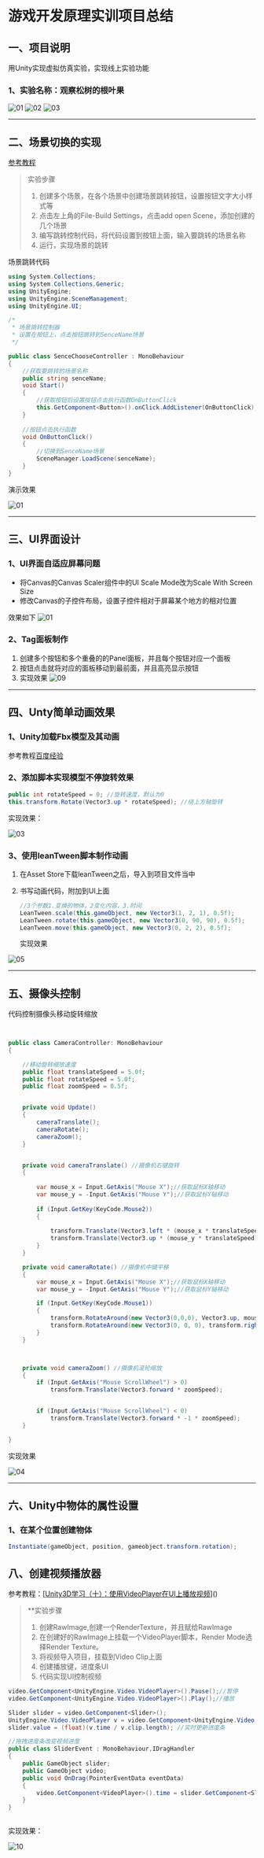 # 游戏开发原理实训项目总结



## 一、项目说明

用Unity实现虚拟仿真实验，实现线上实验功能

### 1、实验名称：观察松树的根叶果
![01](ReadMeImage/image/01.png)
![02](ReadMeImage/image/02.png)
![03](ReadMeImage/image/03.png)



---






## 二、场景切换的实现

[参考教程](https://blog.csdn.net/yaoning6768/article/details/88083530)

> 实验步骤
>
> 1. 创建多个场景，在各个场景中创建场景跳转按钮，设置按钮文字大小样式等
> 2. 点击左上角的File-Build Settings，点击add open Scene，添加创建的几个场景
> 3. 编写跳转控制代码，将代码设置到按钮上面，输入要跳转的场景名称
> 4. 运行，实现场景的跳转



场景跳转代码

```c#
using System.Collections;
using System.Collections.Generic;
using UnityEngine;
using UnityEngine.SceneManagement;
using UnityEngine.UI;

/*
 * 场景跳转控制器
 * 设置在按钮上，点击按钮跳转到SenceName场景
 */

public class SenceChooseController : MonoBehaviour
{
    //获取要跳转的场景名称
    public string senceName;
    void Start()
    {
        //获取按钮后设置按钮点击执行函数OnButtonClick
        this.GetComponent<Button>().onClick.AddListener(OnButtonClick);
    }
    
    //按钮点击执行函数
    void OnButtonClick()
    {
        //切换到SenceName场景
        SceneManager.LoadScene(senceName);
    }
}

```

演示效果

![01](ReadMeImage/gif/01.gif)



---



## 三、UI界面设计

### 1、UI界面自适应屏幕问题

- 将Canvas的Canvas Scaler组件中的UI Scale Mode改为Scale With Screen Size
- 修改Canvas的子控件布局，设置子控件相对于屏幕某个地方的相对位置

效果如下
![01](ReadMeImage/gif/02.gif)





### 2、Tag面板制作

1. 创建多个按钮和多个重叠的的Panel面板，并且每个按钮对应一个面板
2. 按钮点击就将对应的面板移动到最前面，并且高亮显示按钮
3. 实现效果
![09](ReadMeImage/gif/09.gif)



---

## 四、Unty简单动画效果

### 1、Unity加载Fbx模型及其动画

参考教程[百度经验](https://jingyan.baidu.com/article/63f23628c043b24209ab3d04.html)

### 2、添加脚本实现模型不停旋转效果

```c#
public int rotateSpeed = 0; //旋转速度，默认为0
this.transform.Rotate(Vector3.up * rotateSpeed); //绕上方轴旋转
```

实现效果：

![03](ReadMeImage/gif/03.gif)

### 3、使用leanTween脚本制作动画

1. 在Asset Store下载leanTween之后，导入到项目文件当中

2. 书写动画代码，附加到UI上面

   ```c#
   //3个参数1.变换的物体，2变化内容，3.时间
   LeanTween.scale(this.gameObject, new Vector3(1, 2, 1), 0.5f);
   LeanTween.rotate(this.gameObject, new Vector3(0, 90, 90), 0.5f);
   LeanTween.move(this.gameObject, new Vector3(0, 2, 2), 0.5f);
   ```

   实现效果

![05](ReadMeImage/gif/05.gif)



----





## 五、摄像头控制

代码控制摄像头移动旋转缩放

```c#

    
public class CameraController: MonoBehaviour
{

    //移动旋转缩放速度
    public float translateSpeed = 5.0f;
    public float rotateSpeed = 5.0f;
    public float zoomSpeed = 0.5f;


    private void Update()
    {
        cameraTranslate();
        cameraRotate();
        cameraZoom();
    }


    private void cameraTranslate() //摄像机右键旋转
    {
      
        var mouse_x = Input.GetAxis("Mouse X");//获取鼠标X轴移动
        var mouse_y = -Input.GetAxis("Mouse Y");//获取鼠标Y轴移动
      
        if (Input.GetKey(KeyCode.Mouse2))
        {
           
            transform.Translate(Vector3.left * (mouse_x * translateSpeed) * Time.deltaTime);
            transform.Translate(Vector3.up * (mouse_y * translateSpeed) * Time.deltaTime);
        }
    }

    private void cameraRotate() //摄像机中键平移
    {
        var mouse_x = Input.GetAxis("Mouse X");//获取鼠标X轴移动
        var mouse_y = -Input.GetAxis("Mouse Y");//获取鼠标Y轴移动

        if (Input.GetKey(KeyCode.Mouse1))
        {
            transform.RotateAround(new Vector3(0,0,0), Vector3.up, mouse_x * rotateSpeed);
            transform.RotateAround(new Vector3(0, 0, 0), transform.right, mouse_y * rotateSpeed);
        }
    }



    private void cameraZoom() //摄像机滚轮缩放
    {
        if (Input.GetAxis("Mouse ScrollWheel") > 0)
            transform.Translate(Vector3.forward * zoomSpeed);


        if (Input.GetAxis("Mouse ScrollWheel") < 0)
            transform.Translate(Vector3.forward * -1 * zoomSpeed);
    }

}
```



实现效果

![04](ReadMeImage/gif/04.gif)





---

## 六、Unity中物体的属性设置

### 1、在某个位置创建物体

```c#
Instantiate(gameObject, position, gameobject.transform.rotation); 
```









## 八、创建视频播放器

参考教程：[[Unity3D学习（十）：使用VideoPlayer在UI上播放视频](https://www.cnblogs.com/0kk470/p/10637034.html)]()

>**实验步骤
>1. 创建RawImage,创建一个RenderTexture，并且赋给RawImage
>2. 在创建好的RawImage上挂载一个VideoPlayer脚本，Render Mode选择Render Texture。
>3. 将视频导入项目，挂载到Video Clip上面
>4. 创建播放键，进度条UI
>5. 代码实现UI控制视频
```C#
video.GetComponent<UnityEngine.Video.VideoPlayer>().Pause();//暂停
video.GetComponent<UnityEngine.Video.VideoPlayer>().Play();//播放

Slider slider = video.GetComponent<Slider>();
UnityEngine.Video.VideoPlayer v = video.GetComponent<UnityEngine.Video.VideoPlayer>();
slider.value = (float)(v.time / v.clip.length); //实时更新进度条

//拖拽进度条改变视频进度
public class SliderEvent : MonoBehaviour,IDragHandler
{
    public GameObject slider;
    public GameObject video;
    public void OnDrag(PointerEventData eventData)
    {
        video.GetComponent<VideoPlayer>().time = slider.GetComponent<Slider>().value * video.GetComponent<VideoPlayer>().clip.length;
    }
}
 

```
实现效果：

![10](ReadMeImage/gif/10.gif)